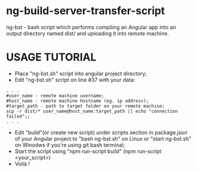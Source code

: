 # ng-build-server-transfer-script
ng-bst - bash script which performs compiling an Angular app into an output directory named dist/ and uploading it into remote machine.

# USAGE TUTORIAL
- Place "ng-bst.sh" script into angular project directory;
- Edit "ng-bst.sh" script on line #37 with your data:
```
. . .
#user_name - remote machine username;
#host_name - remote machine hostname (eg. ip address);
#target_path - path to target folder on your remote machine;
scp -r dist/* user_name@host_name:target_path || echo "connection failed";;
. . .
```
- Edit "build"(or create new script) under scripts section in package.json of your Angular project to "bash ng-bst.sh" on Linux or "start ng-bst.sh" on Winodws if you're using git bash terminal;
- Start the script using "npm run-script build" (npm run-script <your_script>)
- Voilà !
